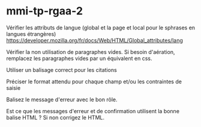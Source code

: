 # mmi-tp-rgaa-2

Vérifier les attributs de langue (global et la page et local pour le sphrases en langues étrangères)
https://developer.mozilla.org/fr/docs/Web/HTML/Global_attributes/lang

Vérifier la non utilisation de paragraphes vides. Si besoin d'aération, remplacez les paragraphes vides par un équivalent en css.

Utiliser un balisage correct pour les citations

Préciser le format attendu pour chaque champ et/ou les contraintes de saisie

Balisez le message d'erreur avec le bon rôle. 

Est ce que les messages d'erreur et de confirmation utilisent la bonne balise HTML ? Si non corrigez le HTML. 


